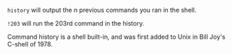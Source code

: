 `history` will output the n previous commands you ran in the shell.

`!203` will run the 203rd command in the history.

Command history is a shell built-in, and was first added to Unix in Bill Joy's C-shell of 1978.
